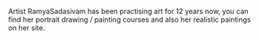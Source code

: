Artist RamyaSadasivam has been practising art for 12 years now, you can find her portrait drawing / painting courses and also her realistic paintings on her site.
